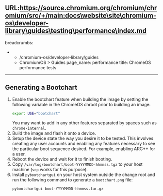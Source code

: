 URL:https://source.chromium.org/chromium/chromium/src/+/main:docs\website\site\chromium-os\developer-library\guides\testing\performance\index.md
---
breadcrumbs:
- - /chromium-os/developer-library/guides
  - ChromiumOS > Guides
page_name: performance
title: ChromeOS performance tests
---

## Generating a Bootchart

1.  Enable the bootchart feature when building the image by setting the
    following variable in the ChromeOS chroot prior to building an image.
    ```bash
    export USE="bootchart"
    ```
    You may want to add in any other features separated by spaces such as
    `chrome-internal`.
1.  Build the image and flash it onto a device.
1.  Setup the device state the way you desire it to be tested. This involves
    creating any user accounts and enabling any features necessary to see the
    particular boot sequence desired. For example, enabling ARC++ for a user.
1.  Reboot the device and wait for it to finish booting.
1.  Copy `/var/log/bootchart/boot-YYYYMMDD-hhmmss.tgz` to your host machine
    (`scp` works for this purpose).
1.  Install `pybootchartgui` on your host system outside the change root and run
    the following command to generate a `bootchart.png` file:
    ```bash
    pybootchartgui boot-YYYYMMDD-hhmmss.tar.gz
    ```
